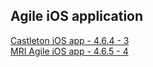 ## Agile iOS application
 
[Castleton iOS app - 4.6.4 - 3](itms-services://?action=download-manifest&url=https://dl.dropboxusercontent.com/s/v0vd0tp1g2dzmhr/MRI-Agile-4.6.4-3.plist)  
[MRI Agile iOS app - 4.6.5 - 4](itms-services://?action=download-manifest&url=https://dl.dropboxusercontent.com/s/rwuxdyr45cfax2g/MRI_Agile_4.6.5-4.plist)  

